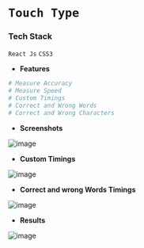 # `Touch Type`

### **Tech Stack**
`React Js`
`CSS3`

- **Features** 
 ```sh
# Measure Accuracy
# Measure Speed
# Custom Timings
# Correct and Wrong Words
# Correct and Wrong Characters
 ```

- **Screenshots** 

![image](https://github.com/Digvijay78/change/assets/110631494/146b3bf6-638c-4d05-abb2-75d70b7a9b6d)

- **Custom Timings** 

![image](https://github.com/Digvijay78/change/assets/110631494/e768e0d5-18d9-4e12-a0e7-282fe9b737e3)

- **Correct and wrong Words Timings** 

![image](https://github.com/Digvijay78/change/assets/110631494/e344bdaa-1248-4cc0-8178-52b7b9285cfa)

- **Results**

![image](https://github.com/Digvijay78/change/assets/110631494/103b4373-13de-42c6-a003-b459668a6a24)

